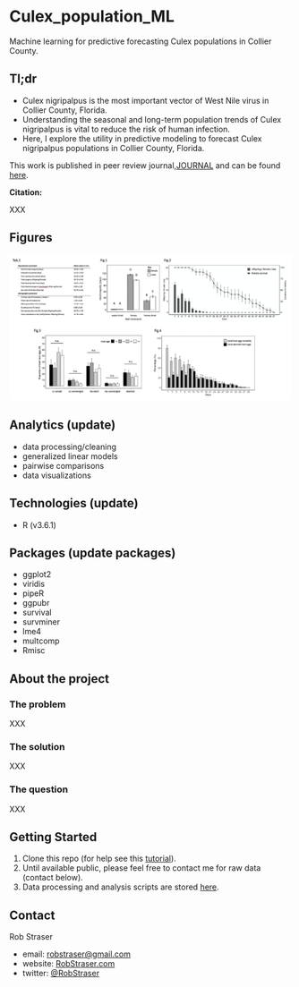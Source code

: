 # Culex_population_ML
Machine learning for predictive forecasting Culex populations in Collier County.

## Tl;dr

* Culex nigripalpus is the most important vector of West Nile virus in Collier County, Florida. 
* Understanding the seasonal and long-term population trends of Culex nigripalpus is vital to reduce the risk of human infection. 
* Here, I explore the utility in predictive modeling to forecast Culex nigripalpus populations in Collier County, Florida.

This work is published in peer review journal,[JOURNAL](https://www.google.com) and can be found [here](https://www.google.com).

**Citation:**

XXX


## Figures
![total.figs](https://github.com/rstraser/Gryon_biocontrol_eval/blob/main/figures/total.figs.jpg)


## Analytics (update)
* data processing/cleaning
* generalized linear models
* pairwise comparisons
* data visualizations

## Technologies (update)
* R (v3.6.1)

## Packages (update packages)
* ggplot2
* viridis
* pipeR
* ggpubr
* survival
* survminer
* lme4
* multcomp
* Rmisc


## About the project

### The problem

XXX

### The solution 

XXX

### The question

XXX





## Getting Started

1. Clone this repo (for help see this [tutorial](https://help.github.com/articles/cloning-a-repository/)).
2. Until available public, please feel free to contact me for raw data (contact below).    
3. Data processing and analysis scripts are stored [here](https://github.com/rstraser/Hadronotus_biocontrol_eval/analysis).


## Contact

Rob Straser
* email: robstraser@gmail.com 
* website: [RobStraser.com](https://robstraser.com)
* twitter: [@RobStraser](https://twitter.com/RobStraser) 
